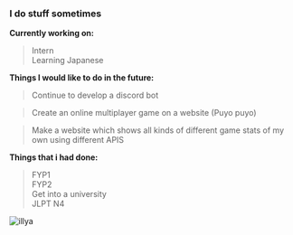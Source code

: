 ### I do stuff sometimes

**Currently working on:**
> Intern <br>
> Learning Japanese <br>

**Things I would like to do in the future:**

> Continue to develop a discord bot<br>

> Create an online multiplayer game on a website (Puyo puyo)<br>

> Make a website which shows all kinds of different game stats of my own using different APIS



**Things that i had done:**
> FYP1 <br>
> FYP2 <br>
> Get into a university <br>
> JLPT N4 <br>

![illya](https://media0.giphy.com/media/PH2A1MuzfFzvG/giphy.gif?cid=ecf05e47433335d7df9aebaf1c31099ed71b00fcc28ad65f&rid=giphy.gif)
